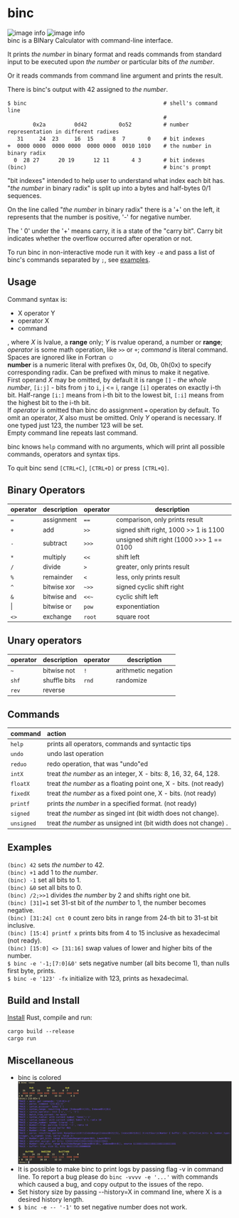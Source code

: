 # binc
![image info](https://img.shields.io/badge/status-not%20ready-red)
![image info](https://img.shields.io/badge/cargo-1.54.0&ndash;nightly-blue)  
binc is a BINary Calculator with command-line interface.

It prints *the number* in binary format and reads commands from standard input
to be executed upon *the number* or particular bits of *the number*.

Or it reads commands from command line argument and prints the result.

There is binc's output with 42 assigned to *the number*.
```text
$ binc                                           # shell's command line
                                                 #
        0x2a         0d42          0o52          # number representation in different radixes
   31     24  23     16  15      8  7       0    # bit indexes
+  0000 0000  0000 0000  0000 0000  0010 1010    # the number in binary radix
  0  28 27      20 19      12 11       4 3       # bit indexes
(binc)                                           # binc's prompt
```

"bit indexes" intended to help user to understand what index each bit has. "*the number* in binary radix" is split up into a bytes and half-bytes 0/1 sequences.

On the line called "*the number* in binary radix" there is a '+' on the left, it represents that the number is positive, '-' for negative number.

The '  0' under the '+' means carry, it is a state of the "carry bit".
Carry bit indicates whether the overflow occurred after operation or not.

To run binc in non-interactive mode run it with key `-e` and pass a list of binc's commands separated by `;`, see [examples](#Examples).

## Usage
Command syntax is:  
 - X operator Y
 - operator X
 - command

, where *X* is lvalue, a **range** only; *Y* is rvalue operand, a number or **range**; *operator* is some math operation, like `>>` or `+`; *command* is literal command.
Spaces are ignored like in Fortran ☺️  
**number** is a numeric literal with prefixes 0x, 0d, 0b, 0h(0x) to specify corresponding radix. Can be prefixed with minus to make it negative.  
First operand *X* may be omitted, by default it is range `[]` - *the whole number*, `[i:j]` - bits from `j` to `i`, j <= i, range `[i]` operates on exactly i-th bit. Half-range `[i:]` means from i-th bit to the lowest bit, `[:i]` means from the highest bit to the i-th bit.  
If *operator* is omitted than binc do assignment `=` operation by default. To omit an operator, *X* also must be omitted. Only *Y* operand is necessary. If one typed just 123, the number 123 will be set.  
Empty command line repeats last command.

binc knows `help` command with no arguments, which will print all possible commands, operators and syntax tips.

To quit binc send `[CTRL+C]`, `[CTRL+D]` or press `[CTRL+Q]`.

## Binary Operators
| operator | description | operator | description                              |
|----------|:------------|:---------|------------------------------------------|
| `=`      | assignment  | `==`     | comparison, only prints result           |
| `+`      | add         | `>>`     | signed shift right, 1000 >> 1 is 1100    |
| `-`      | subtract    | `>>>`    | unsigned shift right (1000 >>> 1 == 0100 |
| `*`      | multiply    | `<<`     | shift left                               |
| `/`      | divide      | `>`      | greater, only prints result              |
| `%`      | remainder   | `<`      | less, only prints result                 |
| `^`      | bitwise xor | `~>>`    | signed cyclic shift right                |
| `&`      | bitwise and | `<<~`    | cyclic shift left                        |
| &#124;   | bitwise or  | `pow`    | exponentiation                           |
| `<>`     | exchange    | `root`   | square root                              |

## Unary operators
| operator | description  | operator | description         |
|----------|:-------------|:---------|---------------------|
| `~`      | bitwise not  | `!`      | arithmetic negation |
| `shf`    | shuffle bits | `rnd`    | randomize           |
| `rev`    | reverse      |          |                     |

## Commands
| command    | action                                                            |
|------------|:------------------------------------------------------------------|
| `help`     | prints all operators, commands and syntactic tips                 |
| `undo`     | undo last operation                                               |
| `reduo`    | redo operation, that was "undo"ed                                 |
| `intX`     | treat *the number* as an integer, X - bits: 8, 16, 32, 64, 128.   |
| `floatX`   | treat *the number* as a floating point one, X - bits. (not ready) |
| `fixedX`   | treat *the number* as a fixed point one, X - bits. (not ready)    |
| `printf`   | prints *the number* in a specified format. (not ready)            |
| `signed`   | treat *the number* as singed int (bit width does not change).     |
| `unsigned` | treat *the number* as unsigned int (bit width does not change) .  |

## Examples
`(binc) 42` sets *the number* to 42.  
`(binc) +1` add 1 to *the number*.  
`(binc) -1` set all bits to 1.  
`(binc) &0` set all bits to 0.  
`(binc) /2;>>1` divides *the number* by 2 and shifts right one bit.  
`(binc) [31]=1` set 31-st bit of *the number* to 1, the number becomes negative.    
`(binc) [31:24] cnt 0` count zero bits in range from 24-th bit to 31-st bit inclusive.  
`(binc) [15:4] printf x` prints bits from 4 to 15 inclusive as hexadecimal (not ready).  
`(binc) [15:0] <> [31:16]` swap values of lower and higher bits of the number.  
`$ binc -e '-1;[7:0]&0'` sets negative number (all bits become 1), than nulls first byte, prints.  
`$ binc -e '123' -fx` initialize with 123, prints as hexadecimal.

## Build and Install
[Install](https://doc.rust-lang.org/cargo/getting-started/installation.html) Rust, compile and run:
```shell
cargo build --release
cargo run
```

## Miscellaneous
- binc is colored
![image info](./pictures/binc-output.png)
- It is possible to make binc to print logs by passing flag -v in command line. To report a bug please do `binc -vvvv -e '...'` with commands which caused a bug, and copy output to the issues of the repo. 
- Set history size by passing --history=X in command line, where X is a desired history length.
- `$ binc -e -- '-1'` to set negative number does not work.
